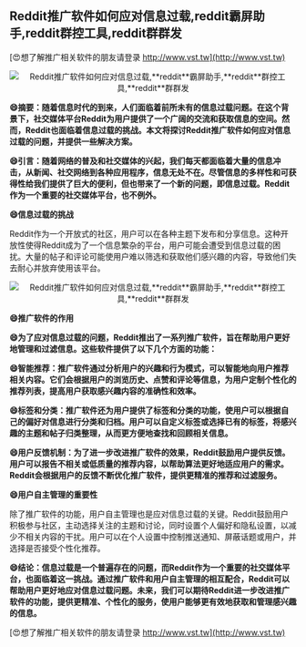 ## **Reddit推广软件如何应对信息过载,**reddit**霸屏助手,**reddit**群控工具,**reddit**群群发**

[😍想了解推广相关软件的朋友请登录 http://www.vst.tw](http://www.vst.tw)

 <center><img src="https://vst.tw/MP4/tuiguang/png/2.png" alt="Reddit推广软件如何应对信息过载,**reddit**霸屏助手,**reddit**群控工具,**reddit**群群发"></center>

**😄摘要：随着信息时代的到来，人们面临着前所未有的信息过载问题。在这个背景下，社交媒体平台Reddit为用户提供了一个广阔的交流和获取信息的空间。然而，Reddit也面临着信息过载的挑战。本文将探讨Reddit推广软件如何应对信息过载的问题，并提供一些解决方案。**

**😄引言：随着网络的普及和社交媒体的兴起，我们每天都面临着大量的信息冲击，从新闻、社交网络到各种应用程序，信息无处不在。尽管信息的多样性和可获得性给我们提供了巨大的便利，但也带来了一个新的问题，即信息过载。Reddit作为一个重要的社交媒体平台，也不例外。**

**😄信息过载的挑战**

Reddit作为一个开放式的社区，用户可以在各种主题下发布和分享信息。这种开放性使得Reddit成为了一个信息繁杂的平台，用户可能会遭受到信息过载的困扰。大量的帖子和评论可能使用户难以筛选和获取他们感兴趣的内容，导致他们失去耐心并放弃使用该平台。

 <center><img src="https://vst.tw/MP4/tuiguang/png/2.png" alt="Reddit推广软件如何应对信息过载,**reddit**霸屏助手,**reddit**群控工具,**reddit**群群发"></center>

**😄推广软件的作用**

**😄为了应对信息过载的问题，Reddit推出了一系列推广软件，旨在帮助用户更好地管理和过滤信息。这些软件提供了以下几个方面的功能：**

**😄智能推荐：推广软件通过分析用户的兴趣和行为模式，可以智能地向用户推荐相关内容。它们会根据用户的浏览历史、点赞和评论等信息，为用户定制个性化的推荐列表，提高用户获取感兴趣内容的准确性和效率。**

**😄标签和分类：推广软件还为用户提供了标签和分类的功能，使用户可以根据自己的偏好对信息进行分类和归档。用户可以自定义标签或选择已有的标签，将感兴趣的主题和帖子归类整理，从而更方便地查找和回顾相关信息。**

**😄用户反馈机制：为了进一步改进推广软件的效果，Reddit鼓励用户提供反馈。用户可以报告不相关或低质量的推荐内容，以帮助算法更好地适应用户的需求。Reddit会根据用户的反馈不断优化推广软件，提供更精准的推荐和过滤服务。**

**😄用户自主管理的重要性**

除了推广软件的功能，用户自主管理也是应对信息过载的关键。Reddit鼓励用户积极参与社区，主动选择关注的主题和讨论，同时设置个人偏好和隐私设置，以减少不相关内容的干扰。用户可以在个人设置中控制推送通知、屏蔽话题或用户，并选择是否接受个性化推荐。

**😄结论：信息过载是一个普遍存在的问题，而Reddit作为一个重要的社交媒体平台，也面临着这一挑战。通过推广软件和用户自主管理的相互配合，Reddit可以帮助用户更好地应对信息过载问题。未来，我们可以期待Reddit进一步改进推广软件的功能，提供更精准、个性化的服务，使用户能够更有效地获取和管理感兴趣的信息。**

[😍想了解推广相关软件的朋友请登录 http://www.vst.tw](http://www.vst.tw)



